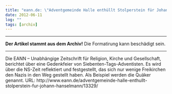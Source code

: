 ```yaml
---
title: "eann.de: \"Adventgemeinde Halle enthüllt Stolperstein für Johann Hanselmann\""
date: 2012-06-11
log: ""
tags: [archiv]
---
```

<hr><b>Der Artikel stammt aus dem Archiv!</b> Die Formatirung kann beschädigt sein.<hr>
<p>Die EANN – Unabhängige Zeitschrift für Religion, Kirche und Gesellschaft, berichtet über eine Gedenkfeier von Siebenten-Tags-Adventisten. Es wird über die NS-Zeit reflektiert und festgestellt, das sich nur wenige Freikirchen den Nazis in den Weg gestellt haben. Als Beispiel werden die Quäker genannt. URL: http://www.eann.de/adventgemeinde-halle-enthullt-stolperstein-fur-johann-hanselmann/13329/ </p>
